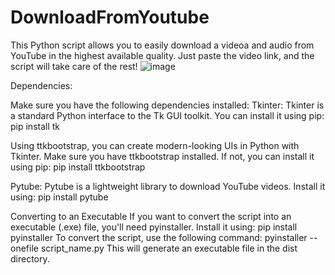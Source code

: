 # DownloadFromYoutube
This Python script allows you to easily download a videoa and audio from YouTube in the highest available quality. Just paste the video link, and the script will take care of the rest!
![image](https://github.com/NawafIT/DownloadFromYoutube/assets/110320315/ac4b79e7-83e4-4198-9ad4-6a8bb480c35d)


Dependencies:


Make sure you have the following dependencies installed:
Tkinter: Tkinter is a standard Python interface to the Tk GUI toolkit. You can install it using pip:
pip install tk


Using ttkbootstrap, you can create modern-looking UIs in Python with Tkinter. Make sure you have ttkbootstrap installed. If not, you can install it using pip:
pip install ttkbootstrap


Pytube: Pytube is a lightweight library to download YouTube videos. Install it using:
pip install pytube


Converting to an Executable
If you want to convert the script into an executable (.exe) file, you'll need pyinstaller. Install it using:
pip install pyinstaller
To convert the script, use the following command:
pyinstaller --onefile script_name.py
This will generate an executable file in the dist directory.

